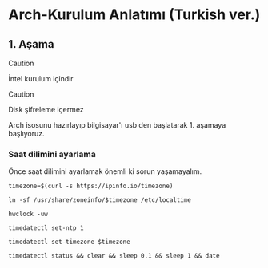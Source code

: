 # Arch-Kurulum Anlatımı  (Turkish ver.)
## 1. Aşama
> [!CAUTION]
> İntel kurulum içindir

> [!CAUTION]
> Disk şifreleme içermez

Arch isosunu hazırlayıp bilgisayar'ı usb den başlatarak 1. aşamaya başlıyoruz.

### Saat dilimini ayarlama

Önce saat dilimini ayarlamak önemli ki sorun yaşamayalım.

```
timezone=$(curl -s https://ipinfo.io/timezone)

ln -sf /usr/share/zoneinfo/$timezone /etc/localtime

hwclock -uw

timedatectl set-ntp 1

timedatectl set-timezone $timezone

timedatectl status && clear && sleep 0.1 && sleep 1 && date

```


